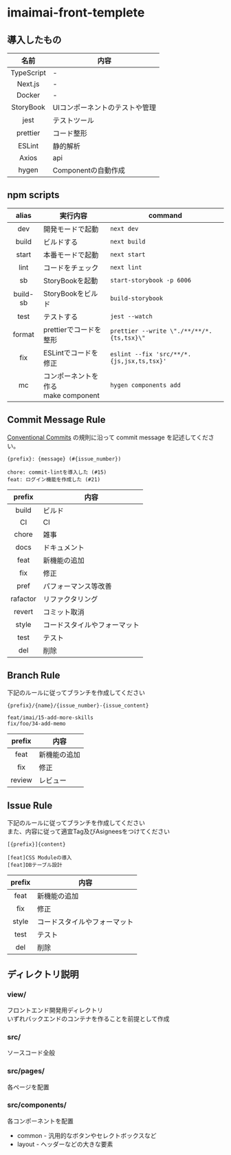 # imaimai-front-templete

## 導入したもの
|名前|内容|
|:-:|-|
|TypeScript|-|
|Next.js|-|
|Docker|-|
|StoryBook|UIコンポーネントのテストや管理|
|jest|テストツール|
|prettier|コード整形|
|ESLint|静的解析|
|Axios|api|
|hygen|Componentの自動作成|

## npm scripts
|alias|実行内容|command|
|:-:|-|-|
|dev|開発モードで起動|`next dev`|
|build|ビルドする|`next build`|
|start|本番モードで起動|`next start`|
|lint|コードをチェック|`next lint`|
|sb|StoryBookを起動|`start-storybook -p 6006`|
|build-sb|StoryBookをビルド|`build-storybook`|
|test|テストする|`jest --watch`|
|format|prettierでコードを整形|`prettier --write \"./**/**/*.{ts,tsx}\"`|
|fix|ESLintでコードを修正|`eslint --fix 'src/**/*.{js,jsx,ts,tsx}'`|
|mc|コンポーネントを作る<br>make component|`hygen components add`|

## Commit Message Rule
[Conventional Commits](https://www.conventionalcommits.org/ja/v1.0.0/) の規則に沿って commit message を記述してください。

`{prefix}: {message} (#{issue_number})`

```
chore: commit-lintを導入した (#15)
feat: ログイン機能を作成した (#21)
```

|prefix|内容|
|:-:|-|
|build|ビルド|
|CI|CI|
|chore|雑事|
|docs|ドキュメント|
|feat|新機能の追加|
|fix|修正|
|pref|パフォーマンス等改善|
|rafactor|リファクタリング|
|revert|コミット取消|
|style|コードスタイルやフォーマット|
|test|テスト|
|del|削除|

## Branch Rule
下記のルールに従ってブランチを作成してください

`{prefix}/{name}/{issue_number}-{issue_content}`

```
feat/imai/15-add-more-skills
fix/foo/34-add-memo
```

|prefix|内容|
|:-:|-|
|feat|新機能の追加|
|fix|修正|
|review|レビュー|

## Issue Rule
下記のルールに従ってブランチを作成してください<br>
また、内容に従って適宜Tag及びAsigneesをつけてください<br>

`[{prefix}]{content}`

```
[feat]CSS Moduleの導入
[feat]DBテーブル設計
```

|prefix|内容|
|:-:|-|
|feat|新機能の追加|
|fix|修正|
|style|コードスタイルやフォーマット|
|test|テスト|
|del|削除|

## ディレクトリ説明
### view/
フロントエンド開発用ディレクトリ<br>
いずれバックエンドのコンテナを作ることを前提として作成

### src/
ソースコード全般

### src/pages/
各ページを配置

### src/components/
各コンポーネントを配置
- common - 汎用的なボタンやセレクトボックスなど
- layout - ヘッダーなどの大きな要素
